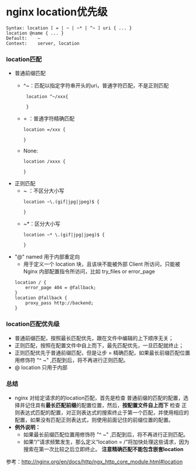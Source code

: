 

# nginx location优先级

	Syntax:	location [ = | ~ | ~* | ^~ ] uri { ... }
	location @name { ... }
	Default:	—
	Context:	server, location

###  location匹配
- 普通前缀匹配
  - ^\~：匹配以指定字符串开头的uri，普通字符匹配，不是正则匹配 
    ```
     location ^~/xxx{
         
     }
    ```

  - = ：普通字符精确匹配	
    ```
    location =/xxx {
        
    }
    ```
  - None: 
    ```
    location /xxxx {
        
    }

    ```
- 正则匹配
  - ~ ：不区分大小写
    ```
    location ~\.(gif|jpg|jpeg)$ {
        
    }
    ```
  - ~\*：区分大小写
    ```
    location ~* \.(gif|jpg|jpeg)$ {
        
    }
    ```
- "@" named 用于内部重定向
   - 用于定义一个 location 块，且该块不能被外部 Client 所访问，只能被 Nginx 内部配置指令所访问，比如 try_files or error_page
    ```
    location / {
     	error_page 404 = @fallback;
    }
    location @fallback {
    	proxy_pass http://backend;
    }
    ```

###  location匹配优先级
- 普通前缀匹配，按照最长匹配优先，跟在文件中编辑的上下顺序无关；
- 正则匹配，按照在配置文件中自上而下，最先匹配优先，一旦匹配就终止；
- 正则匹配优先于普通前缀匹配，但是让步 = 精确匹配，如果最长前缀匹配位置用修饰符 "^ ~" ,匹配到后，将不再进行正则匹配。 
- @ location 只用于内部
###  总结
- nginx 对给定请求的的location匹配，首先是检查 普通前缀的匹配的配置，选择并记住具有**最长匹配前缀**的配置位置，然后，**按配置文件自上而下** 检查 正则表达式匹配的配置，对正则表达式的搜索终止于第一个匹配，并使用相应的配置，如果没有匹配正则表达式，则使用前面记住的前缀位置的配置。 
- **例外说明：** 
  - 如果最长前缀匹配位置用修饰符 "^ ~" ,匹配到后，将不再进行正则匹配。 
  - 如果“/”请求频繁发生，那么定义“location = /”将加快处理这些请求，因为搜索在第一次比较之后立即终止。 **注意精确匹配不能包含嵌套location**



参考：http://nginx.org/en/docs/http/ngx_http_core_module.html#location
